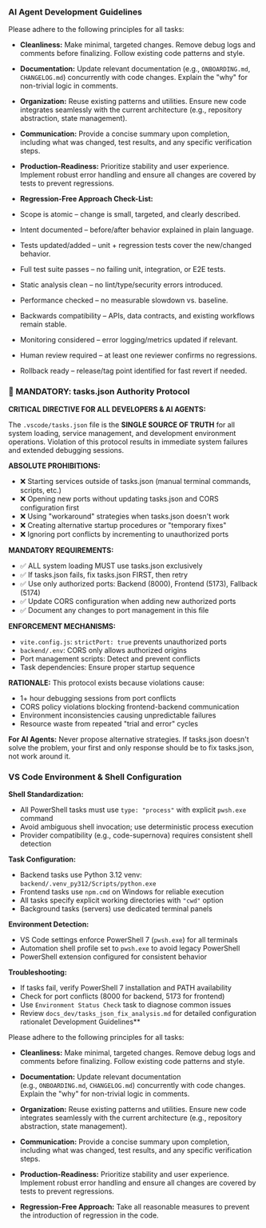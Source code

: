 ### **AI Agent Development Guidelines**

Please adhere to the following principles for all tasks:

- **Cleanliness:** Make minimal, targeted changes. Remove debug logs and comments before finalizing. Follow existing code patterns and style.

- **Documentation:** Update relevant documentation (e.g., `ONBOARDING.md`, `CHANGELOG.md`) concurrently with code changes. Explain the "why" for non-trivial logic in comments.

- **Organization:** Reuse existing patterns and utilities. Ensure new code integrates seamlessly with the current architecture (e.g., repository abstraction, state management).

- **Communication:** Provide a concise summary upon completion, including what was changed, test results, and any specific verification steps.

- **Production-Readiness:** Prioritize stability and user experience. Implement robust error handling and ensure all changes are covered by tests to prevent regressions.

- **Regression-Free Approach Check-List:** 
- Scope is atomic – change is small, targeted, and clearly described.
- Intent documented – before/after behavior explained in plain language.
- Tests updated/added – unit + regression tests cover the new/changed behavior.
- Full test suite passes – no failing unit, integration, or E2E tests.
- Static analysis clean – no lint/type/security errors introduced.
- Performance checked – no measurable slowdown vs. baseline.
- Backwards compatibility – APIs, data contracts, and existing workflows remain stable.
- Monitoring considered – error logging/metrics updated if relevant.
- Human review required – at least one reviewer confirms no regressions.
- Rollback ready – release/tag point identified for fast revert if needed.

### **🚨 MANDATORY: tasks.json Authority Protocol**

**CRITICAL DIRECTIVE FOR ALL DEVELOPERS & AI AGENTS:**

The `.vscode/tasks.json` file is the **SINGLE SOURCE OF TRUTH** for all system loading, service management, and development environment operations. Violation of this protocol results in immediate system failures and extended debugging sessions.

**ABSOLUTE PROHIBITIONS:**
- ❌ Starting services outside of tasks.json (manual terminal commands, scripts, etc.)
- ❌ Opening new ports without updating tasks.json and CORS configuration first
- ❌ Using "workaround" strategies when tasks.json doesn't work
- ❌ Creating alternative startup procedures or "temporary fixes"
- ❌ Ignoring port conflicts by incrementing to unauthorized ports

**MANDATORY REQUIREMENTS:**
- ✅ ALL system loading MUST use tasks.json exclusively
- ✅ If tasks.json fails, fix tasks.json FIRST, then retry
- ✅ Use only authorized ports: Backend (8000), Frontend (5173), Fallback (5174)
- ✅ Update CORS configuration when adding new authorized ports
- ✅ Document any changes to port management in this file

**ENFORCEMENT MECHANISMS:**
- `vite.config.js`: `strictPort: true` prevents unauthorized ports
- `backend/.env`: CORS only allows authorized origins
- Port management scripts: Detect and prevent conflicts
- Task dependencies: Ensure proper startup sequence

**RATIONALE:**
This protocol exists because violations cause:
- 1+ hour debugging sessions from port conflicts
- CORS policy violations blocking frontend-backend communication
- Environment inconsistencies causing unpredictable failures
- Resource waste from repeated "trial and error" cycles

**For AI Agents:** Never propose alternative strategies. If tasks.json doesn't solve the problem, your first and only response should be to fix tasks.json, not work around it.

### **VS Code Environment & Shell Configuration**

**Shell Standardization:**
- All PowerShell tasks must use `type: "process"` with explicit `pwsh.exe` command
- Avoid ambiguous shell invocation; use deterministic process execution
- Provider compatibility (e.g., code-supernova) requires consistent shell detection

**Task Configuration:**
- Backend tasks use Python 3.12 venv: `backend/.venv_py312/Scripts/python.exe`
- Frontend tasks use `npm.cmd` on Windows for reliable execution
- All tasks specify explicit working directories with `"cwd"` option
- Background tasks (servers) use dedicated terminal panels

**Environment Detection:**
- VS Code settings enforce PowerShell 7 (`pwsh.exe`) for all terminals
- Automation shell profile set to `pwsh.exe` to avoid legacy PowerShell
- PowerShell extension configured for consistent behavior

**Troubleshooting:**
- If tasks fail, verify PowerShell 7 installation and PATH availability
- Check for port conflicts (8000 for backend, 5173 for frontend)
- Use `Environment Status Check` task to diagnose common issues
- Review `docs_dev/tasks_json_fix_analysis.md` for detailed configuration rationalet Development Guidelines**

Please adhere to the following principles for all tasks:

- **Cleanliness:** Make minimal, targeted changes. Remove debug logs and comments before finalizing. Follow existing code patterns and style.

- **Documentation:** Update relevant documentation (e.g., `ONBOARDING.md`, `CHANGELOG.md`) concurrently with code changes. Explain the "why" for non-trivial logic in comments.

- **Organization:** Reuse existing patterns and utilities. Ensure new code integrates seamlessly with the current architecture (e.g., repository abstraction, state management).

- **Communication:** Provide a concise summary upon completion, including what was changed, test results, and any specific verification steps.

- **Production-Readiness:** Prioritize stability and user experience. Implement robust error handling and ensure all changes are covered by tests to prevent regressions.

- **Regression-Free Approach:** Take all reasonable measures to prevent the introduction of regression in the code.
